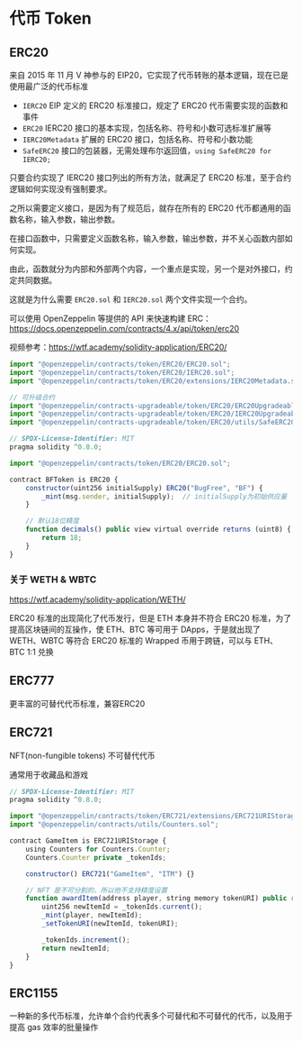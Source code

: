 # 代币 Token

## ERC20

来自 2015 年 11 月 V 神参与的 EIP20，它实现了代币转账的基本逻辑，现在已是使用最广泛的代币标准

- `IERC20` EIP 定义的 ERC20 标准接口，规定了 ERC20 代币需要实现的函数和事件
- `ERC20` IERC20 接口的基本实现，包括名称、符号和小数可选标准扩展等
- `IERC20Metadata` 扩展的 ERC20 接口，包括名称、符号和小数功能
- `SafeERC20` 接口的包装器，无需处理布尔返回值，`using SafeERC20 for IERC20;`

只要合约实现了 IERC20 接口列出的所有方法，就满足了 ERC20 标准，至于合约逻辑如何实现没有强制要求。

之所以需要定义接口，是因为有了规范后，就存在所有的 ERC20 代币都通用的函数名称，输入参数，输出参数。

在接口函数中，只需要定义函数名称，输入参数，输出参数，并不关心函数内部如何实现。

由此，函数就分为内部和外部两个内容，一个重点是实现，另一个是对外接口，约定共同数据。

这就是为什么需要 `ERC20.sol` 和 `IERC20.sol` 两个文件实现一个合约。

可以使用 OpenZeppelin 等提供的 API 来快速构建 ERC：<https://docs.openzeppelin.com/contracts/4.x/api/token/erc20>

视频参考：<https://wtf.academy/solidity-application/ERC20/>

```js
import "@openzeppelin/contracts/token/ERC20/ERC20.sol";
import "@openzeppelin/contracts/token/ERC20/IERC20.sol";
import "@openzeppelin/contracts/token/ERC20/extensions/IERC20Metadata.sol";

// 可升级合约
import "@openzeppelin/contracts-upgradeable/token/ERC20/ERC20Upgradeable.sol";
import "@openzeppelin/contracts-upgradeable/token/ERC20/IERC20Upgradeable.sol";
import "@openzeppelin/contracts-upgradeable/token/ERC20/utils/SafeERC20Upgradeable.sol";
```

```js
// SPDX-License-Identifier: MIT
pragma solidity ^0.8.0;

import "@openzeppelin/contracts/token/ERC20/ERC20.sol";

contract BFToken is ERC20 {
    constructor(uint256 initialSupply) ERC20("BugFree", "BF") {
        _mint(msg.sender, initialSupply);  // initialSupply为初始供应量
    }

    // 默认18位精度
    function decimals() public view virtual override returns (uint8) {
        return 18;
    }
}
```

### 关于 WETH & WBTC

<https://wtf.academy/solidity-application/WETH/>

ERC20 标准的出现简化了代币发行，但是 ETH 本身并不符合 ERC20 标准，为了提高区块链间的互操作，使 ETH、BTC 等可用于 DApps，于是就出现了 WETH、WBTC 等符合 ERC20 标准的 Wrapped 币用于跨链，可以与 ETH、BTC 1:1 兑换

## ERC777

更丰富的可替代代币标准，兼容ERC20

## ERC721

NFT(non-fungible tokens) 不可替代代币

通常用于收藏品和游戏

```js
// SPDX-License-Identifier: MIT
pragma solidity ^0.8.0;

import "@openzeppelin/contracts/token/ERC721/extensions/ERC721URIStorage.sol";
import "@openzeppelin/contracts/utils/Counters.sol";

contract GameItem is ERC721URIStorage {
    using Counters for Counters.Counter;
    Counters.Counter private _tokenIds;

    constructor() ERC721("GameItem", "ITM") {}

    // NFT 是不可分割的，所以他不支持精度设置
    function awardItem(address player, string memory tokenURI) public returns (uint256) {
        uint256 newItemId = _tokenIds.current();
        _mint(player, newItemId);
        _setTokenURI(newItemId, tokenURI);

        _tokenIds.increment();
        return newItemId;
    }
}
```

## ERC1155

一种新的多代币标准，允许单个合约代表多个可替代和不可替代的代币，以及用于提高 gas 效率的批量操作
